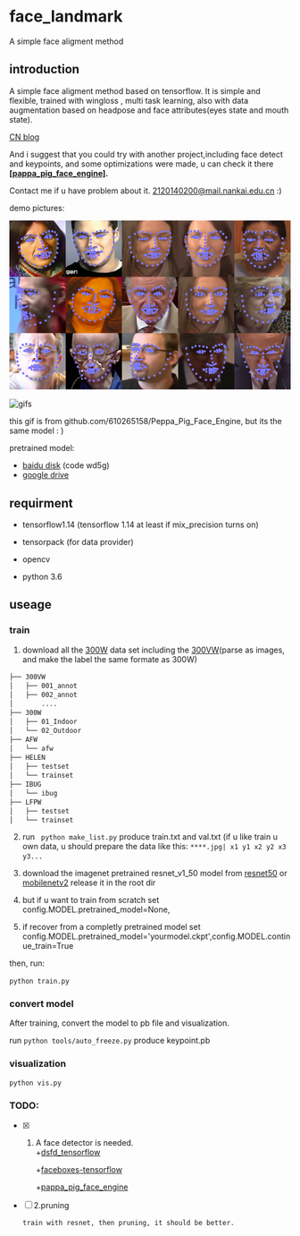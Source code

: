# face_landmark
A simple face aligment method


## introduction
A simple face aligment method based on tensorflow. 
It is simple and flexible, trained with wingloss , multi task learning, also with data augmentation based on headpose and face attributes(eyes state and mouth state).

[CN blog](https://blog.csdn.net/qq_35606924/article/details/99711208)

And i suggest that you could try with another project,including face detect and keypoints, and some optimizations were made, u can check it there **[[pappa_pig_face_engine]](github.com/610265158/Peppa_Pig_Face_Engine).**

Contact me if u have problem about it. 2120140200@mail.nankai.edu.cn :)

demo pictures:

![samples](https://github.com/610265158/face_landmark/blob/master/figures/tmp_screenshot_18.08.20192.png)

![gifs](https://github.com/610265158/Peppa_Pig_Face_Engine/blob/master/figure/sample.gif)

this gif is from github.com/610265158/Peppa_Pig_Face_Engine, but its the same model : )

pretrained model:

+ [baidu disk](https://pan.baidu.com/s/1jPW9cq9V9sJDrcrtcqpmLQ)  (code wd5g)
+ [google drive](https://drive.google.com/drive/folders/1YHtaLkalAqURbkIYYJBLf6HJZzd6vzOG?usp=sharing)


## requirment

+ tensorflow1.14    (tensorflow 1.14 at least if mix_precision turns on)

+ tensorpack (for data provider)

+ opencv

+ python 3.6


## useage

### train

1. download all the [300W](https://ibug.doc.ic.ac.uk/resources/facial-point-annotations/) data set including the [300VW](https://ibug.doc.ic.ac.uk/resources/300-VW/)(parse as images, and make the label the same formate as 300W)
```
├── 300VW
│   ├── 001_annot
│   ├── 002_annot
│       ....
├── 300W
│   ├── 01_Indoor
│   └── 02_Outdoor
├── AFW
│   └── afw
├── HELEN
│   ├── testset
│   └── trainset
├── IBUG
│   └── ibug
├── LFPW
│   ├── testset
│   └── trainset
```

2. run ` python make_list.py` produce train.txt and val.txt
(if u like train u own data, u should prepare the data like this:
`****.jpg| x1 y1 x2 y2 x3 y3...` 

3. download the imagenet pretrained resnet_v1_50 model from [resnet50](http://download.tensorflow.org/models/resnet_v1_50_2016_08_28.tar.gz)
or [mobilenetv2](https://storage.googleapis.com/mobilenet_v2/checkpoints/mobilenet_v2_1.0_224.tgz)
release it in the root dir

4. but if u want to train from scratch set config.MODEL.pretrained_model=None,

5. if recover from a completly pretrained model  set config.MODEL.pretrained_model='yourmodel.ckpt',config.MODEL.continue_train=True

then, run:

`python train.py`






### convert model
After training, convert the model to pb file and visualization.

run `python tools/auto_freeze.py` produce keypoint.pb


### visualization

```
python vis.py

```

### TODO: 
- [x] 1. A face detector is needed.    
       +[dsfd_tensorflow](https://github.com/610265158/DSFD-tensorflow)
          
       +[faceboxes-tensorflow](https://github.com/610265158/faceboxes-tensorflow)
          
       +[pappa_pig_face_engine](github.com/610265158/Peppa_Pig_Face_Engine)


- [ ]  2.pruning     

       train with resnet, then pruning, it should be better.



